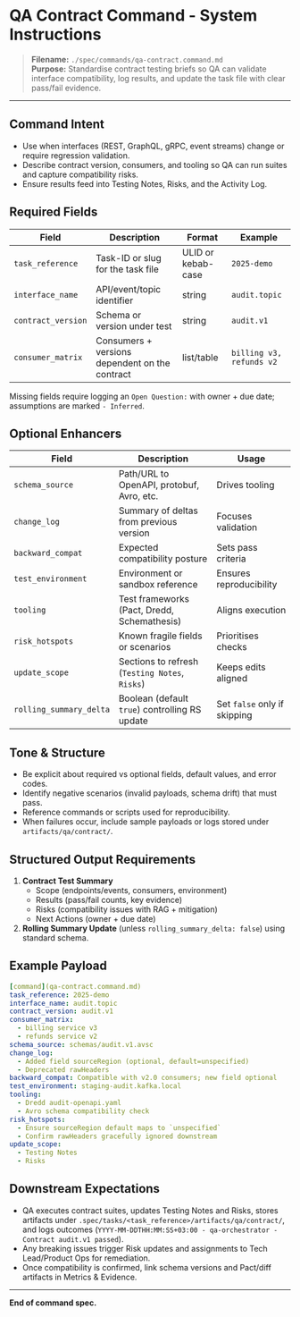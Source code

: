 # QA Contract Command - System Instructions

> **Filename:** `./spec/commands/qa-contract.command.md`  
> **Purpose:** Standardise contract testing briefs so QA can validate interface compatibility, log results, and update the task file with clear pass/fail evidence.

---

## Command Intent

- Use when interfaces (REST, GraphQL, gRPC, event streams) change or require regression validation.
- Describe contract version, consumers, and tooling so QA can run suites and capture compatibility risks.
- Ensure results feed into Testing Notes, Risks, and the Activity Log.

## Required Fields

| Field | Description | Format | Example |
| --- | --- | --- | --- |
| `task_reference` | Task-ID or slug for the task file | ULID or kebab-case | `2025-demo` |
| `interface_name` | API/event/topic identifier | string | `audit.topic` |
| `contract_version` | Schema or version under test | string | `audit.v1` |
| `consumer_matrix` | Consumers + versions dependent on the contract | list/table | `billing v3, refunds v2` |

Missing fields require logging an `Open Question:` with owner + due date; assumptions are marked `- Inferred`.

## Optional Enhancers

| Field | Description | Usage |
| --- | --- | --- |
| `schema_source` | Path/URL to OpenAPI, protobuf, Avro, etc. | Drives tooling |
| `change_log` | Summary of deltas from previous version | Focuses validation |
| `backward_compat` | Expected compatibility posture | Sets pass criteria |
| `test_environment` | Environment or sandbox reference | Ensures reproducibility |
| `tooling` | Test frameworks (Pact, Dredd, Schemathesis) | Aligns execution |
| `risk_hotspots` | Known fragile fields or scenarios | Prioritises checks |
| `update_scope` | Sections to refresh (`Testing Notes`, `Risks`) | Keeps edits aligned |
| `rolling_summary_delta` | Boolean (default `true`) controlling RS update | Set `false` only if skipping |

## Tone & Structure

- Be explicit about required vs optional fields, default values, and error codes.
- Identify negative scenarios (invalid payloads, schema drift) that must pass.
- Reference commands or scripts used for reproducibility.
- When failures occur, include sample payloads or logs stored under `artifacts/qa/contract/`.

## Structured Output Requirements

1. **Contract Test Summary**
   - Scope (endpoints/events, consumers, environment)
   - Results (pass/fail counts, key evidence)
   - Risks (compatibility issues with RAG + mitigation)
   - Next Actions (owner + due date)
2. **Rolling Summary Update** (unless `rolling_summary_delta: false`) using standard schema.

## Example Payload

```yaml
[command](qa-contract.command.md)
task_reference: 2025-demo
interface_name: audit.topic
contract_version: audit.v1
consumer_matrix:
  - billing service v3
  - refunds service v2
schema_source: schemas/audit.v1.avsc
change_log:
  - Added field sourceRegion (optional, default=unspecified)
  - Deprecated rawHeaders
backward_compat: Compatible with v2.0 consumers; new field optional
test_environment: staging-audit.kafka.local
tooling:
  - Dredd audit-openapi.yaml
  - Avro schema compatibility check
risk_hotspots:
  - Ensure sourceRegion default maps to `unspecified`
  - Confirm rawHeaders gracefully ignored downstream
update_scope:
  - Testing Notes
  - Risks
```

## Downstream Expectations

- QA executes contract suites, updates Testing Notes and Risks, stores artifacts under `.spec/tasks/<task_reference>/artifacts/qa/contract/`, and logs outcomes (`YYYY-MM-DDTHH:MM:SS+03:00 - qa-orchestrator - Contract audit.v1 passed`).
- Any breaking issues trigger Risk updates and assignments to Tech Lead/Product Ops for remediation.
- Once compatibility is confirmed, link schema versions and Pact/diff artifacts in Metrics & Evidence.

---

**End of command spec.**
